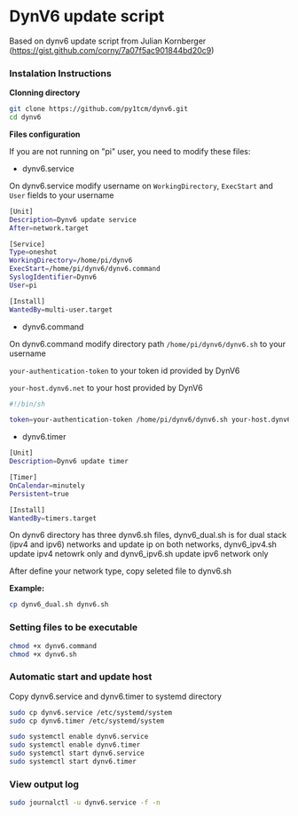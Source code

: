 # DynV6 update script 

Based on dynv6 update script from Julian Kornberger (https://gist.github.com/corny/7a07f5ac901844bd20c9)

### Instalation Instructions

**Clonning directory**

~~~bash
git clone https://github.com/py1tcm/dynv6.git
cd dynv6

~~~

**Files configuration**

If you are not running on "pi" user, you need to modify these files:

* dynv6.service

On dynv6.service modify username on <code>WorkingDirectory</code>, <code>ExecStart</code> and <code>User</code> fields to your username

~~~bash
[Unit] 
Description=Dynv6 update service 
After=network.target 

[Service] 
Type=oneshot 
WorkingDirectory=/home/pi/dynv6 
ExecStart=/home/pi/dynv6/dynv6.command 
SyslogIdentifier=Dynv6 
User=pi 

[Install]
WantedBy=multi-user.target

~~~

* dynv6.command

On dynv6.command modify directory path <code>/home/pi/dynv6/dynv6.sh</code> to your username

<code>your-authentication-token</code> to your token id provided by DynV6

<code>your-host.dynv6.net</code> to your host provided by DynV6

~~~bash
#!/bin/sh

token=your-authentication-token /home/pi/dynv6/dynv6.sh your-host.dynv6.net

~~~

* dynv6.timer


~~~bash
[Unit]
Description=Dynv6 update timer

[Timer]
OnCalendar=minutely
Persistent=true

[Install]
WantedBy=timers.target

~~~

On dynv6 directory has three dynv6.sh files, dynv6_dual.sh is for dual stack (ipv4 and ipv6) networks and update ip on both networks, dynv6_ipv4.sh update ipv4 netowrk only and dynv6_ipv6.sh update ipv6 network only

After define your network type, copy seleted file to dynv6.sh

**Example:**

~~~bash
cp dynv6_dual.sh dynv6.sh

~~~

### Setting files to be executable

~~~bash
chmod +x dynv6.command
chmod +x dynv6.sh

~~~

### Automatic start and update host

Copy dynv6.service and dynv6.timer to systemd directory

~~~bash
sudo cp dynv6.service /etc/systemd/system
sudo cp dynv6.timer /etc/systemd/system

sudo systemctl enable dynv6.service
sudo systemctl enable dynv6.timer
sudo systemctl start dynv6.service
sudo systemctl start dynv6.timer

~~~


### View output log

~~~bash
sudo journalctl -u dynv6.service -f -n

~~~
